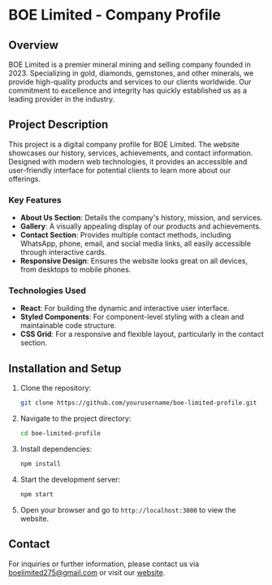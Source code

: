 # BOE Limited - Company Profile

## Overview

BOE Limited is a premier mineral mining and selling company founded in 2023. Specializing in gold, diamonds, gemstones, and other minerals, we provide high-quality products and services to our clients worldwide. Our commitment to excellence and integrity has quickly established us as a leading provider in the industry.

## Project Description

This project is a digital company profile for BOE Limited. The website showcases our history, services, achievements, and contact information. Designed with modern web technologies, it provides an accessible and user-friendly interface for potential clients to learn more about our offerings.

### Key Features

- **About Us Section**: Details the company's history, mission, and services.
- **Gallery**: A visually appealing display of our products and achievements.
- **Contact Section**: Provides multiple contact methods, including WhatsApp, phone, email, and social media links, all easily accessible through interactive cards.
- **Responsive Design**: Ensures the website looks great on all devices, from desktops to mobile phones.

### Technologies Used

- **React**: For building the dynamic and interactive user interface.
- **Styled Components**: For component-level styling with a clean and maintainable code structure.
- **CSS Grid**: For a responsive and flexible layout, particularly in the contact section.

## Installation and Setup

1. Clone the repository:
   ```bash
   git clone https://github.com/yourusername/boe-limited-profile.git
   ```
2. Navigate to the project directory:
   ```bash
   cd boe-limited-profile
   ```
3. Install dependencies:
   ```bash
   npm install
   ```
4. Start the development server:
   ```bash
   npm start
   ```
5. Open your browser and go to `http://localhost:3000` to view the website.

## Contact

For inquiries or further information, please contact us via [boelimited275@gmail.com](mailto:boelimited275@gmail.com) or visit our [website](https://www.boelimited.shop).

